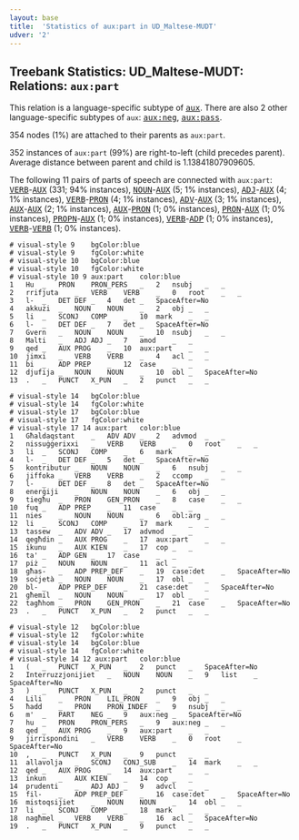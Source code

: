 ```yaml
---
layout: base
title:  'Statistics of aux:part in UD_Maltese-MUDT'
udver: '2'
---
```


## Treebank Statistics: UD_Maltese-MUDT: Relations: `aux:part`

This relation is a language-specific subtype of <tt><a href="mt_mudt-dep-aux.html">aux</a></tt>.
There are also 2 other language-specific subtypes of `aux`: <tt><a href="mt_mudt-dep-aux-neg.html">aux:neg</a></tt>, <tt><a href="mt_mudt-dep-aux-pass.html">aux:pass</a></tt>.

354 nodes (1%) are attached to their parents as `aux:part`.

352 instances of `aux:part` (99%) are right-to-left (child precedes parent).
Average distance between parent and child is 1.13841807909605.

The following 11 pairs of parts of speech are connected with `aux:part`: <tt><a href="mt_mudt-pos-VERB.html">VERB</a></tt>-<tt><a href="mt_mudt-pos-AUX.html">AUX</a></tt> (331; 94% instances), <tt><a href="mt_mudt-pos-NOUN.html">NOUN</a></tt>-<tt><a href="mt_mudt-pos-AUX.html">AUX</a></tt> (5; 1% instances), <tt><a href="mt_mudt-pos-ADJ.html">ADJ</a></tt>-<tt><a href="mt_mudt-pos-AUX.html">AUX</a></tt> (4; 1% instances), <tt><a href="mt_mudt-pos-VERB.html">VERB</a></tt>-<tt><a href="mt_mudt-pos-PRON.html">PRON</a></tt> (4; 1% instances), <tt><a href="mt_mudt-pos-ADV.html">ADV</a></tt>-<tt><a href="mt_mudt-pos-AUX.html">AUX</a></tt> (3; 1% instances), <tt><a href="mt_mudt-pos-AUX.html">AUX</a></tt>-<tt><a href="mt_mudt-pos-AUX.html">AUX</a></tt> (2; 1% instances), <tt><a href="mt_mudt-pos-AUX.html">AUX</a></tt>-<tt><a href="mt_mudt-pos-PRON.html">PRON</a></tt> (1; 0% instances), <tt><a href="mt_mudt-pos-PRON.html">PRON</a></tt>-<tt><a href="mt_mudt-pos-AUX.html">AUX</a></tt> (1; 0% instances), <tt><a href="mt_mudt-pos-PROPN.html">PROPN</a></tt>-<tt><a href="mt_mudt-pos-AUX.html">AUX</a></tt> (1; 0% instances), <tt><a href="mt_mudt-pos-VERB.html">VERB</a></tt>-<tt><a href="mt_mudt-pos-ADP.html">ADP</a></tt> (1; 0% instances), <tt><a href="mt_mudt-pos-VERB.html">VERB</a></tt>-<tt><a href="mt_mudt-pos-VERB.html">VERB</a></tt> (1; 0% instances).


~~~ conllu
# visual-style 9	bgColor:blue
# visual-style 9	fgColor:white
# visual-style 10	bgColor:blue
# visual-style 10	fgColor:white
# visual-style 10 9 aux:part	color:blue
1	Hu	_	PRON	PRON_PERS	_	2	nsubj	_	_
2	rrifjuta	_	VERB	VERB	_	0	root	_	_
3	l-	_	DET	DEF	_	4	det	_	SpaceAfter=No
4	akkużi	_	NOUN	NOUN	_	2	obj	_	_
5	li	_	SCONJ	COMP	_	10	mark	_	_
6	l-	_	DET	DEF	_	7	det	_	SpaceAfter=No
7	Gvern	_	NOUN	NOUN	_	10	nsubj	_	_
8	Malti	_	ADJ	ADJ	_	7	amod	_	_
9	qed	_	AUX	PROG	_	10	aux:part	_	_
10	jimxi	_	VERB	VERB	_	4	acl	_	_
11	bi	_	ADP	PREP	_	12	case	_	_
12	djufija	_	NOUN	NOUN	_	10	obl	_	SpaceAfter=No
13	.	_	PUNCT	X_PUN	_	2	punct	_	_

~~~


~~~ conllu
# visual-style 14	bgColor:blue
# visual-style 14	fgColor:white
# visual-style 17	bgColor:blue
# visual-style 17	fgColor:white
# visual-style 17 14 aux:part	color:blue
1	Għaldaqstant	_	ADV	ADV	_	2	advmod	_	_
2	nissuġġerixxi	_	VERB	VERB	_	0	root	_	_
3	li	_	SCONJ	COMP	_	6	mark	_	_
4	l-	_	DET	DEF	_	5	det	_	SpaceAfter=No
5	kontributur	_	NOUN	NOUN	_	6	nsubj	_	_
6	jiffoka	_	VERB	VERB	_	2	ccomp	_	_
7	l-	_	DET	DEF	_	8	det	_	SpaceAfter=No
8	enerġiji	_	NOUN	NOUN	_	6	obj	_	_
9	tiegħu	_	PRON	GEN_PRON	_	8	case	_	_
10	fuq	_	ADP	PREP	_	11	case	_	_
11	nies	_	NOUN	NOUN	_	6	obl:arg	_	_
12	li	_	SCONJ	COMP	_	17	mark	_	_
13	tassew	_	ADV	ADV	_	17	advmod	_	_
14	qegħdin	_	AUX	PROG	_	17	aux:part	_	_
15	ikunu	_	AUX	KIEN	_	17	cop	_	_
16	ta'	_	ADP	GEN	_	17	case	_	_
17	piż	_	NOUN	NOUN	_	11	acl	_	_
18	għas-	_	ADP	PREP_DEF	_	19	case:det	_	SpaceAfter=No
19	soċjetà	_	NOUN	NOUN	_	17	obl	_	_
20	bl-	_	ADP	PREP_DEF	_	21	case:det	_	SpaceAfter=No
21	għemil	_	NOUN	NOUN	_	17	obl	_	_
22	tagħhom	_	PRON	GEN_PRON	_	21	case	_	SpaceAfter=No
23	.	_	PUNCT	X_PUN	_	2	punct	_	_

~~~


~~~ conllu
# visual-style 12	bgColor:blue
# visual-style 12	fgColor:white
# visual-style 14	bgColor:blue
# visual-style 14	fgColor:white
# visual-style 14 12 aux:part	color:blue
1	(	_	PUNCT	X_PUN	_	2	punct	_	SpaceAfter=No
2	Interruzzjonijiet	_	NOUN	NOUN	_	9	list	_	SpaceAfter=No
3	)	_	PUNCT	X_PUN	_	2	punct	_	_
4	Lili	_	PRON	LIL_PRON	_	9	obj	_	_
5	ħadd	_	PRON	PRON_INDEF	_	9	nsubj	_	_
6	m'	_	PART	NEG	_	9	aux:neg	_	SpaceAfter=No
7	hu	_	PRON	PRON_PERS	_	9	aux:neg	_	_
8	qed	_	AUX	PROG	_	9	aux:part	_	_
9	jirrispondini	_	VERB	VERB	_	0	root	_	SpaceAfter=No
10	,	_	PUNCT	X_PUN	_	9	punct	_	_
11	allavolja	_	SCONJ	CONJ_SUB	_	14	mark	_	_
12	qed	_	AUX	PROG	_	14	aux:part	_	_
13	inkun	_	AUX	KIEN	_	14	cop	_	_
14	prudenti	_	ADJ	ADJ	_	9	advcl	_	_
15	fil-	_	ADP	PREP_DEF	_	16	case:det	_	SpaceAfter=No
16	mistoqsijiet	_	NOUN	NOUN	_	14	obl	_	_
17	li	_	SCONJ	COMP	_	18	mark	_	_
18	nagħmel	_	VERB	VERB	_	16	acl	_	SpaceAfter=No
19	.	_	PUNCT	X_PUN	_	9	punct	_	_

~~~


